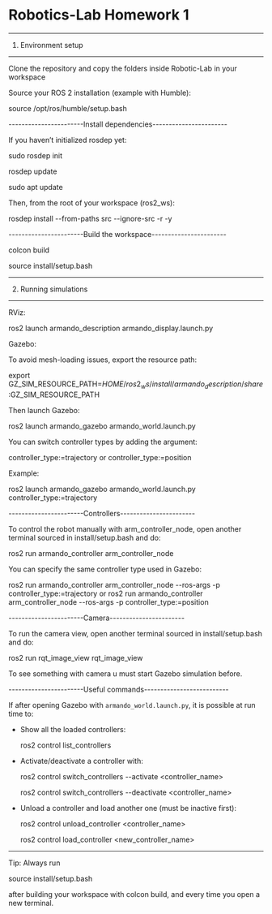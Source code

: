 # Robotics-Lab Homework 1
----------------------
1. Environment setup 
----------------------
Clone the repository and copy the folders inside Robotic-Lab in your workspace 

Source your ROS 2 installation (example with Humble):

  source /opt/ros/humble/setup.bash
    
-----------------------Install dependencies-----------------------

If you haven’t initialized rosdep yet:

  sudo rosdep init
  
  rosdep update

  sudo apt update

Then, from the root of your workspace (ros2_ws):
  
  rosdep install --from-paths src --ignore-src -r -y

-----------------------Build the workspace-----------------------

  colcon build
  
  source install/setup.bash

----------------------
2. Running simulations
----------------------

RViz:

  ros2 launch armando_description armando_display.launch.py

Gazebo:

To avoid mesh-loading issues, export the resource path:

 export GZ_SIM_RESOURCE_PATH=$HOME/ros2_ws/install/armando_description/share:$GZ_SIM_RESOURCE_PATH

Then launch Gazebo:

 ros2 launch armando_gazebo armando_world.launch.py

You can switch controller types by adding the argument:

 controller_type:=trajectory
            or
 controller_type:=position

Example:

  ros2 launch armando_gazebo armando_world.launch.py controller_type:=trajectory

-----------------------Controllers-----------------------

To control the robot manually with arm_controller_node, open another terminal sourced in install/setup.bash and do:

  ros2 run armando_controller arm_controller_node

You can specify the same controller type used in Gazebo:

  ros2 run armando_controller arm_controller_node --ros-args -p controller_type:=trajectory
  or
  ros2 run armando_controller arm_controller_node --ros-args -p controller_type:=position

-----------------------Camera-----------------------

To run the camera view, open another terminal sourced in install/setup.bash and do:

  ros2 run rqt_image_view rqt_image_view
    
To see something with camera u must start Gazebo simulation before.

-----------------------Useful commands--------------------------

If after opening Gazebo with `armando_world.launch.py`, it is possible at run time to:

* Show all the loaded controllers:


  ros2 control list_controllers
 

* Activate/deactivate a controller with:

  
  ros2 control switch_controllers --activate <controller_name>

  ros2 control switch_controllers --deactivate <controller_name>
  

* Unload a controller and load another one (must be inactive first):

  
  ros2 control unload_controller <controller_name>
   
  ros2 control load_controller <new_controller_name>
  
------------------------------------------------------------------

Tip: Always run

  source install/setup.bash

after building your workspace with colcon build, and every time you open a new terminal.

